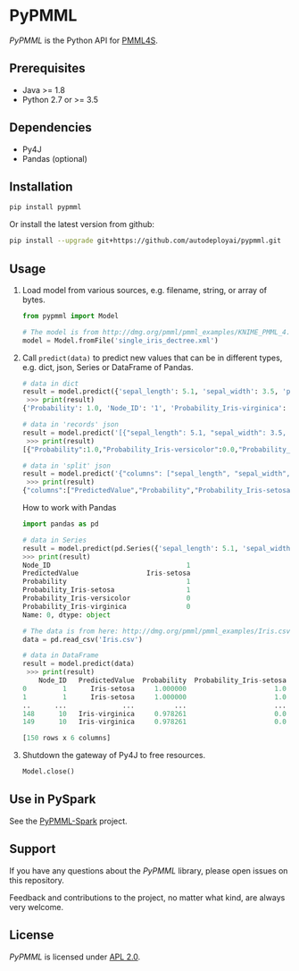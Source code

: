 # PyPMML

_PyPMML_ is the Python API for [PMML4S](https://github.com/autodeployai/pmml4s).

## Prerequisites
 - Java >= 1.8
 - Python 2.7 or >= 3.5

## Dependencies
  - Py4J
  - Pandas (optional)
  
## Installation

```bash
pip install pypmml
```

Or install the latest version from github:

```bash
pip install --upgrade git+https://github.com/autodeployai/pypmml.git
```

## Usage
1. Load model from various sources, e.g. filename, string, or array of bytes.

    ```python
    from pypmml import Model
    
    # The model is from http://dmg.org/pmml/pmml_examples/KNIME_PMML_4.1_Examples/single_iris_dectree.xml
    model = Model.fromFile('single_iris_dectree.xml')
    ```

2. Call `predict(data)` to predict new values that can be in different types, e.g. dict, json, Series or DataFrame of Pandas.

    ```python
    # data in dict
    result = model.predict({'sepal_length': 5.1, 'sepal_width': 3.5, 'petal_length': 1.4, 'petal_width': 0.2})
     >>> print(result)
    {'Probability': 1.0, 'Node_ID': '1', 'Probability_Iris-virginica': 0.0, 'Probability_Iris-setosa': 1.0, 'Probability_Iris-versicolor': 0.0, 'PredictedValue': 'Iris-setosa'}
    
    # data in 'records' json
    result = model.predict('[{"sepal_length": 5.1, "sepal_width": 3.5, "petal_length": 1.4, "petal_width": 0.2}]')
     >>> print(result)
    [{"Probability":1.0,"Probability_Iris-versicolor":0.0,"Probability_Iris-setosa":1.0,"Probability_Iris-virginica":0.0,"PredictedValue":"Iris-setosa","Node_ID":"1"}]
 
    # data in 'split' json
    result = model.predict('{"columns": ["sepal_length", "sepal_width", "petal_length", "petal_width"], "data": [[5.1, 3.5, 1.4, 0.2]]}')
     >>> print(result)
    {"columns":["PredictedValue","Probability","Probability_Iris-setosa","Probability_Iris-versicolor","Probability_Iris-virginica","Node_ID"],"data":[["Iris-setosa",1.0,1.0,0.0,0.0,"1"]]}
    ```

    How to work with Pandas
    
    ```python
    import pandas as pd
    
    # data in Series
    result = model.predict(pd.Series({'sepal_length': 5.1, 'sepal_width': 3.5, 'petal_length': 1.4, 'petal_width': 0.2}))
    >>> print(result)
    Node_ID                                  1
    PredictedValue                 Iris-setosa
    Probability                              1
    Probability_Iris-setosa                  1
    Probability_Iris-versicolor              0
    Probability_Iris-virginica               0
    Name: 0, dtype: object
    
    # The data is from here: http://dmg.org/pmml/pmml_examples/Iris.csv
    data = pd.read_csv('Iris.csv')
    
    # data in DataFrame
    result = model.predict(data)
     >>> print(result)
        Node_ID   PredictedValue  Probability  Probability_Iris-setosa  Probability_Iris-versicolor  Probability_Iris-virginica
    0         1      Iris-setosa     1.000000                      1.0                     0.000000                    0.000000
    1         1      Iris-setosa     1.000000                      1.0                     0.000000                    0.000000
    ..      ...              ...          ...                      ...                          ...                         ...
    148      10   Iris-virginica     0.978261                      0.0                     0.021739                    0.978261
    149      10   Iris-virginica     0.978261                      0.0                     0.021739                    0.978261
    
    [150 rows x 6 columns]
    ```

3. Shutdown the gateway of Py4J to free resources.

    ```python
    Model.close()
    ```

## Use in PySpark
See the [PyPMML-Spark](https://github.com/autodeployai/pypmml-spark) project.

## Support
If you have any questions about the _PyPMML_ library, please open issues on this repository.

Feedback and contributions to the project, no matter what kind, are always very welcome. 

## License
_PyPMML_ is licensed under [APL 2.0](http://www.apache.org/licenses/LICENSE-2.0).
